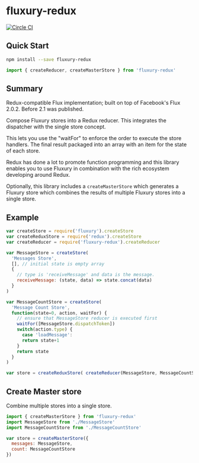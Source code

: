 # fluxury-redux

[![Circle CI](https://circleci.com/gh/FunctionFoundry/fluxury-redux/tree/master.svg?style=svg)](https://circleci.com/gh/FunctionFoundry/fluxury-redux/tree/master)

## Quick Start

```sh
npm install --save fluxury-redux
```

```js
import { createReducer, createMasterStore } from 'fluxury-redux'
```

## Summary

Redux-compatible Flux implementation; built on top of Facebook's Flux 2.0.2. Before 2.1 was published.

Compose Fluxury stores into a Redux reducer. This integrates the dispatcher with the single store concept.

This lets you use the "waitFor" to enforce the order to execute the store handlers. The final result packaged into an array with an item for the state of each store.

Redux has done a lot to promote function programming and this library enables you to use Fluxury in combination with the rich ecosystem developing around Redux.

Optionally, this library includes a `createMasterStore` which generates a Fluxury store which combines
the results of multiple Fluxury stores into a single store.

## Example

```js
var createStore = require('fluxury').createStore
var createReduxStore = require('redux').createStore
var createReducer = require('fluxury-redux').createReducer

var MessageStore = createStore(
  'Messages Store',
  [], // initial state is empty array
  {
    // type is 'receiveMessage' and data is the message.
    receiveMessage: (state, data) => state.concat(data)
  }
)

var MessageCountStore = createStore(
  'Message Count Store',
  function(state=0, action, waitFor) {
    // ensure that MessageStore reducer is executed first
    waitFor([MessageStore.dispatchToken])
    switch(action.type) {
      case 'loadMessage':
      return state+1
    }
    return state
  }
)

var store = createReduxStore( createReducer(MessageStore, MessageCountStore) )
```

## Create Master store

Combine multiple stores into a single store.

```js
import { createMasterStore } from 'fluxury-redux'
import MessageStore from './MessageStore'
import MessageCountStore from './MessageCountStore'

var store = createMasterStore({
  messages: MessageStore,
  count: MessageCountStore
})
```
